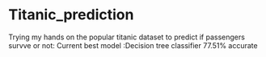 # Titanic_prediction
Trying my hands on the popular titanic dataset to predict if passengers survve or not:
Current best model :Decision tree classifier 77.51% accurate
